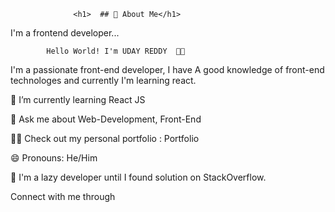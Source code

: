
                  <h1>  ## 🚀 About Me</h1>
I'm a frontend developer...

            Hello World! I'm UDAY REDDY  👩‍💻

 I'm a passionate front-end developer, I have A good knowledge of front-end technologes and currently I'm learning react.





🌱 I’m currently learning React JS

💬 Ask me about Web-Development, Front-End

👨‍💻 Check out my personal portfolio : Portfolio

😄 Pronouns: He/Him

🙂 I'm a lazy developer until I found solution on StackOverflow.

Connect with me through
   
